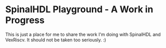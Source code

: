 # SpinalHDL Playground - A Work in Progress

This is just a place for me to share the work I'm doing with SpinalHDL and VexRiscv.
It should not be taken too seriously. :)

